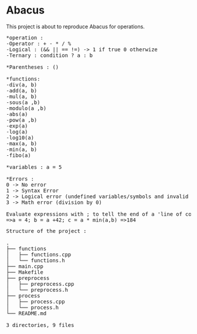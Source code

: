 # Abacus
This project is about to reproduce Abacus for operations.

<pre>
*operation :
-Operator : + - * / %
-Logical : (&& || == !=) -> 1 if true 0 otherwize
-Ternary : condition ? a : b

*Parentheses : ()

*functions:
-div(a, b)
-add(a, b)
-mul(a, b)
-sous(a ,b)
-modulo(a ,b)
-abs(a)
-pow(a ,b)
-exp(a)
-log(a)
-log10(a)
-max(a, b)
-min(a, b)
-fibo(a)

*variables : a = 5

*Errors :
0 -> No error 
1 -> Syntax Error
2 -> Logical error (undefined variables/symbols and invalid function calls/parentheses error)
3 -> Math error (division by 0)

Evaluate expressions with ; to tell the end of a 'line of code' like :
=>a = 4; b = a +42; c = a * min(a,b) =>184
</pre>

<pre>
Structure of the project :

.
├── functions
│   ├── functions.cpp
│   └── functions.h
├── main.cpp
├── Makefile
├── preprocess
│   ├── preprocess.cpp
│   └── preprocess.h
├── process
│   ├── process.cpp
│   └── process.h
└── README.md

3 directories, 9 files
</pre>